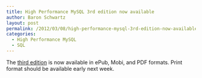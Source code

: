 ```yaml
---
title: High Performance MySQL 3rd edition now available
author: Baron Schwartz
layout: post
permalink: /2012/03/08/high-performance-mysql-3rd-edition-now-available/
categories:
  - High Performance MySQL
  - SQL
---
```

The [third edition][1] is now available in ePub, Mobi, and PDF formats. Print format should be available early next week.

 [1]: http://shop.oreilly.com/product/0636920022343.do
